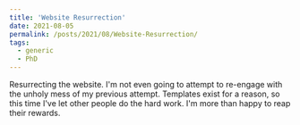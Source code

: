 ```yaml
---
title: 'Website Resurrection'
date: 2021-08-05
permalink: /posts/2021/08/Website-Resurrection/
tags:
  - generic
  - PhD
---
```


Resurrecting the website. I'm not even going to attempt to re-engage with the unholy mess of my previous attempt. Templates exist for a reason, so this time I've let other people do the hard work. I'm more than happy to reap their rewards.
